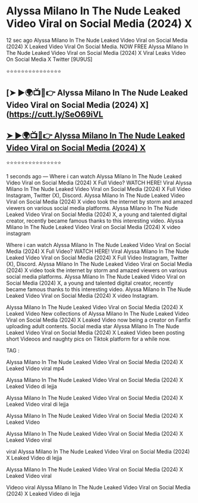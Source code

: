 ﻿# Alyssa Milano In The Nude Leaked Video Viral on Social Media (2024) X



12 sec ago Alyssa Milano In The Nude Leaked Video Viral on Social Media (2024) X Leaked Video Viral On Social Media. NOW FREE Alyssa Milano In The Nude Leaked Video Viral on Social Media (2024) X Viral Leaks Video On Social Media X Twitter [9U9US]

⭐⭐⭐⭐⭐⭐⭐⭐⭐⭐⭐⭐⭐⭐⭐

## [➤ ►🌍📺📱👉 Alyssa Milano In The Nude Leaked Video Viral on Social Media (2024) X](https://cutt.ly/SeO69iVL

## [➤ ►🌍📺📱👉 Alyssa Milano In The Nude Leaked Video Viral on Social Media (2024) X](https://cutt.ly/SeO69iVL)


⭐⭐⭐⭐⭐⭐⭐⭐⭐⭐⭐⭐⭐⭐⭐



1 seconds ago — Where i can watch Alyssa Milano In The Nude Leaked Video Viral on Social Media (2024) X Full Video? WATCH HERE! Viral Alyssa Milano In The Nude Leaked Video Viral on Social Media (2024) X Full Video Instagram, Twitter (X), Discord. Alyssa Milano In The Nude Leaked Video Viral on Social Media (2024) X video took the internet by storm and amazed viewers on various social media platforms. Alyssa Milano In The Nude Leaked Video Viral on Social Media (2024) X, a young and talented digital creator, recently became famous thanks to this interesting video. Alyssa Milano In The Nude Leaked Video Viral on Social Media (2024) X video instagram

Where i can watch Alyssa Milano In The Nude Leaked Video Viral on Social Media (2024) X Full Video? WATCH HERE! Viral Alyssa Milano In The Nude Leaked Video Viral on Social Media (2024) X Full Video Instagram, Twitter (X), Discord. Alyssa Milano In The Nude Leaked Video Viral on Social Media (2024) X video took the internet by storm and amazed viewers on various social media platforms. Alyssa Milano In The Nude Leaked Video Viral on Social Media (2024) X, a young and talented digital creator, recently became famous thanks to this interesting video. Alyssa Milano In The Nude Leaked Video Viral on Social Media (2024) X video Instagram.

Alyssa Milano In The Nude Leaked Video Viral on Social Media (2024) X Leaked Video New collections of Alyssa Milano In The Nude Leaked Video Viral on Social Media (2024) X Leaked Video now being a creator on Fanfix uploading adult contents. Social media star Alyssa Milano In The Nude Leaked Video Viral on Social Media (2024) X Leaked Video been posting short Videoos and naughty pics on Tiktok platform for a while now.

TAG :

 

Alyssa Milano In The Nude Leaked Video Viral on Social Media (2024) X Leaked Video viral mp4

 

Alyssa Milano In The Nude Leaked Video Viral on Social Media (2024) X Leaked Video di lejja

 

Alyssa Milano In The Nude Leaked Video Viral on Social Media (2024) X Leaked Video viral di lejja

 

Alyssa Milano In The Nude Leaked Video Viral on Social Media (2024) X Leaked Video

 

Alyssa Milano In The Nude Leaked Video Viral on Social Media (2024) X Leaked Video viral

 

viral Alyssa Milano In The Nude Leaked Video Viral on Social Media (2024) X Leaked Video di lejja

 

Alyssa Milano In The Nude Leaked Video Viral on Social Media (2024) X Leaked Video viral

 

Videoo viral Alyssa Milano In The Nude Leaked Video Viral on Social Media (2024) X Leaked Video di lejja